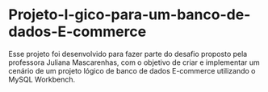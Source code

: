# Projeto-l-gico-para-um-banco-de-dados-E-commerce
Esse projeto foi desenvolvido para fazer parte do desafio proposto pela professora Juliana Mascarenhas, com o objetivo de criar e implementar um cenário de um projeto lógico de banco de dados E-commerce utilizando o MySQL Workbench.
